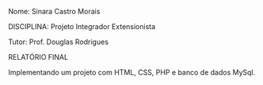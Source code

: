 Nome: Sinara Castro Morais 

DISCIPLINA: Projeto Integrador Extensionista 

Tutor: Prof. Douglas Rodrigues 

 

RELATÓRIO FINAL 

 

Implementando um projeto com HTML, CSS, PHP e banco de dados MySql. 

